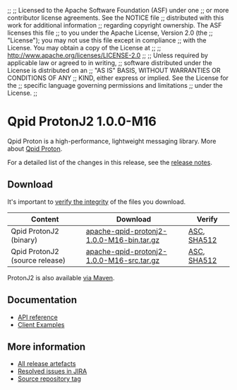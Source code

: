 ;;
;; Licensed to the Apache Software Foundation (ASF) under one
;; or more contributor license agreements.  See the NOTICE file
;; distributed with this work for additional information
;; regarding copyright ownership.  The ASF licenses this file
;; to you under the Apache License, Version 2.0 (the
;; "License"); you may not use this file except in compliance
;; with the License.  You may obtain a copy of the License at
;;
;;   http://www.apache.org/licenses/LICENSE-2.0
;;
;; Unless required by applicable law or agreed to in writing,
;; software distributed under the License is distributed on an
;; "AS IS" BASIS, WITHOUT WARRANTIES OR CONDITIONS OF ANY
;; KIND, either express or implied.  See the License for the
;; specific language governing permissions and limitations
;; under the License.
;;

# Qpid ProtonJ2 1.0.0-M16

Qpid Proton is a high-performance, lightweight messaging library. More
about [Qpid Proton]({{site_url}}/proton/index.html).

For a detailed list of the changes in this release, see the [release
notes](release-notes.html).

## Download

It's important to [verify the
integrity]({{site_url}}/download.html#verify-what-you-download) of
the files you download.

| Content | Download | Verify |
|---------|----------|--------|
| Qpid ProtonJ2 (binary) | [apache-qpid-protonj2-1.0.0-M16-bin.tar.gz](https://archive.apache.org/dist/qpid/protonj2/1.0.0-M16/apache-qpid-protonj2-1.0.0-M16-bin.tar.gz) | [ASC](https://archive.apache.org/dist/qpid/protonj2/1.0.0-M16/apache-qpid-protonj2-1.0.0-M16-bin.tar.gz.asc), [SHA512](https://archive.apache.org/dist/qpid/protonj2/1.0.0-M16/apache-qpid-protonj2-1.0.0-M16-bin.tar.gz.sha512) |
| Qpid ProtonJ2 (source release) | [apache-qpid-protonj2-1.0.0-M16-src.tar.gz](https://archive.apache.org/dist/qpid/protonj2/1.0.0-M16/apache-qpid-protonj2-1.0.0-M16-src.tar.gz) | [ASC](https://archive.apache.org/dist/qpid/protonj2/1.0.0-M16/apache-qpid-protonj2-1.0.0-M16-src.tar.gz.asc), [SHA512](https://archive.apache.org/dist/qpid/protonj2/1.0.0-M16/apache-qpid-protonj2-1.0.0-M16-src.tar.gz.sha512) |

ProtonJ2 is also available [via Maven]({{site_url}}/maven.html).

## Documentation


<div class="two-column" markdown="1">

 - [API reference](api/index.html)
 - [Client Examples](https://github.com/apache/qpid-protonj2/tree/1.0.0-M16/protonj2-client-examples)

</div>


## More information

 - [All release artefacts](https://archive.apache.org/dist/qpid/protonj2/1.0.0-M16)
 - [Resolved issues in JIRA](https://issues.apache.org/jira/issues/?jql=project+%3D+PROTON+AND+fixVersion+%3D+%27protonj2-1.0.0-M16%27+AND+resolution+%3D+%27fixed%27+ORDER+BY+priority+DESC)
 - [Source repository tag](https://gitbox.apache.org/repos/asf?p=qpid-protonj2.git;a=tag;h=1.0.0-M16)

<script type="text/javascript">
  _deferredFunctions.push(function() {
      if ("1.0.0-M16" === "{{current_protonj2_release}}") {
          _modifyCurrentReleaseLinks();
      }
  });
</script>
